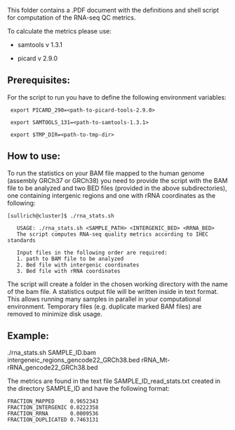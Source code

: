 This folder contains a .PDF document with the definitions and shell script for computation of the RNA-seq QC metrics.

To calculate the metrics please use:

- samtools v 1.3.1

- picard v 2.9.0



## Prerequisites:
For the script to run you have to define the following environment variables:


     export PICARD_290=<path-to-picard-tools-2.9.0>

     export SAMTOOLS_131=<path-to-samtools-1.3.1>

     export $TMP_DIR=<path-to-tmp-dir>



## How to use:
To run the statistics on your BAM file mapped to the human genome (assembly GRCh37 or GRCh38) you need to provide the script with the BAM file to be analyzed and two BED files (provided in the above subdirectories), one containing intergenic regions and one with rRNA coordinates as the following:


	[sullrich@cluster]$ ./rna_stats.sh

	   USAGE: ./rna_stats.sh <SAMPLE_PATH> <INTERGENIC_BED> <RRNA_BED>
	   The script computes RNA-seq quality metrics according to IHEC standards

	   Input files in the following order are required:
	   1. path to BAM file to be analyzed
	   2. Bed file with intergenic coordinates
	   3. Bed file with rRNA coordinates


The script will create a folder in the chosen working directory with the name of the bam file. A statistics output file will be written inside in text format. This allows running many samples in parallel in your computational environment. Temporary files (e.g. duplicate marked BAM files) are removed to minimize disk usage.


## Example:

./rna_stats.sh SAMPLE_ID.bam intergeneic_regions_gencode22_GRCh38.bed rRNA_Mt-rRNA_gencode22_GRCh38.bed

The metrics are found in the text file SAMPLE_ID_read_stats.txt created in the directory SAMPLE_ID and have the following format:

	FRACTION_MAPPED		0.9652343
	FRACTION_INTERGENIC	0.0222358
	FRACTION_RRNA		0.0009536
	FRACTION_DUPLICATED	0.7463131
